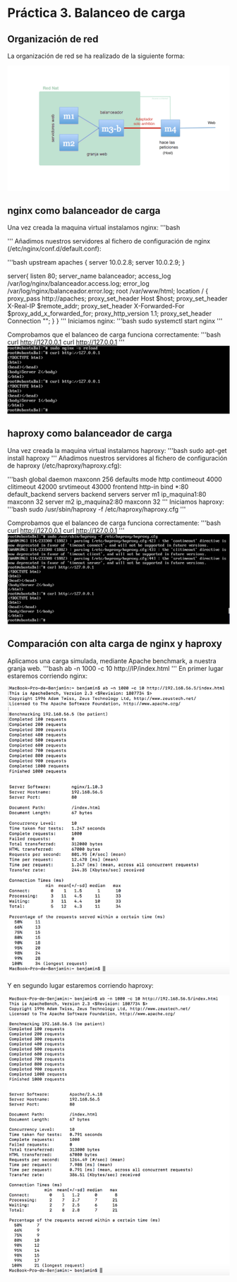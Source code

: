# Práctica 3. Balanceo de carga
## Organización de red
La organización de red se ha realizado de la siguiente forma:

![imagen](https://github.com/benjaminmannich/swap1819/blob/master/Practica%203/Images/ConfigRedes.jpg)

## nginx como balanceador de carga
Una vez creada la maquina virtual instalamos nginx:
'''bash
  
'''
Añadimos nuestros servidores al fichero de configuración de nginx (/etc/nginx/conf.d/default.conf):

'''bash
upstream apaches {
    server 10.0.2.8;
    server 10.0.2.9;
}

server{
    listen 80;
    server_name balanceador;
    access_log /var/log/nginx/balanceador.access.log;
    error_log /var/log/nginx/balanceador.error.log;
    root /var/www/html;
    location /
    {
        proxy_pass http://apaches;
        proxy_set_header Host $host;
        proxy_set_header X-Real-IP $remote_addr;
        proxy_set_header X-Forwarded-For $proxy_add_x_forwarded_for;
        proxy_http_version 1.1;
        proxy_set_header Connection "";
    }
}
'''
Iniciamos nginx:
'''bash
sudo systemctl start nginx
'''

Comprobamos que el balanceo de carga funciona correctamente:
'''bash
curl http://127.0.0.1
curl http://127.0.0.1
'''
![imagen](https://github.com/benjaminmannich/swap1819/blob/master/Practica%203/Images/balanceo_nginx.png)

## haproxy como balanceador de carga
Una vez creada la maquina virtual instalamos haproxy:
'''bash
sudo apt-get install haproxy
'''
Añadimos nuestros servidores al fichero de configuración de haproxy (/etc/haproxy/haproxy.cfg):

'''bash
global
    daemon
    maxconn 256
defaults
    mode http
    contimeout 4000
    clitimeout 42000
    srvtimeout 43000
frontend http-in
    bind *:80
    default_backend servers
backend servers
    server m1 ip_maquina1:80 maxconn 32
    server m2 ip_maquina2:80 maxconn 32
'''
Iniciamos haproxy:
'''bash
sudo /usr/sbin/haproxy -f /etc/haproxy/haproxy.cfg
'''

Comprobamos que el balanceo de carga funciona correctamente:
'''bash
curl http://127.0.0.1
curl http://127.0.0.1
'''
![imagen](https://github.com/benjaminmannich/swap1819/blob/master/Practica%203/Images/balanceo_haproxy.png)

## Comparación con alta carga de nginx y haproxy
Aplicamos una carga simulada, mediante Apache benchmark, a nuestra granja web. 
'''bash
ab -n 1000 -c 10 http://IP/index.html
'''
En primer lugar estaremos corriendo nginx:

![imagen](https://github.com/benjaminmannich/swap1819/blob/master/Practica%203/Images/nginx_carga.png)

Y en segundo lugar estaremos corriendo haproxy:

![imagen](https://github.com/benjaminmannich/swap1819/blob/master/Practica%203/Images/haproxy_carga.png)

